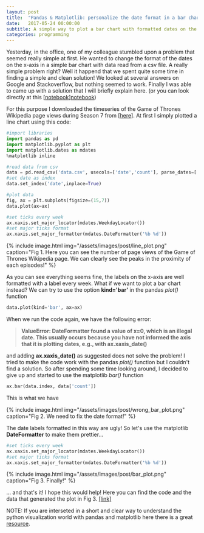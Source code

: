 ```yaml
---
layout: post
title:  "Pandas & Matplotlib: personalize the date format in a bar chart"
date:   2017-05-24 00:00:00
subtitle: A simple way to plot a bar chart with formatted dates on the x-axis with Pandas and Matplotlib
categories: programming
---
```


Yesterday, in the office, one of my colleague stumbled upon a problem that seemed really simple at first. He wanted to change the format of the dates on the x-axis in a simple bar chart with data read from a csv file. A really simple problem right? Well it happend that we spent quite some time in finding a simple and clean solution! We looked at several answers on Google and Stackoverflow, but nothing seemed to work. Finally I was able to came up with a solution that I will briefly explain here. (or you can look directly at this [[notebook]][notebook])

For this purpose I downloaded the timeseries of the Game of Thrones Wikipedia page views during Season 7 from [[here]][wiki_tool].
At first I simply plotted a line chart using this code:



```python
#import libraries
import pandas as pd
import matplotlib.pyplot as plt
import matplotlib.dates as mdates
%matplotlib inline

#read data from csv
data = pd.read_csv('data.csv', usecols=['date','count'], parse_dates=['date'])
#set date as index
data.set_index('date',inplace=True)

#plot data
fig, ax = plt.subplots(figsize=(15,7))
data.plot(ax=ax)

#set ticks every week
ax.xaxis.set_major_locator(mdates.WeekdayLocator())
#set major ticks format
ax.xaxis.set_major_formatter(mdates.DateFormatter('%b %d'))
```


{% include image.html
   img="/assets/images/post/line_plot.png"
   caption="Fig 1. Here you can see the number of page views of the Game of Thrones Wikipedia page. We can clearly see the peaks in the proximity of each episodes!"
%}

As you can see everything seems fine, the labels on the x-axis are well formatted with a label every week. What if we want to plot a bar chart instead? We can try to use the option **kind='bar'** in the pandas *plot()* function

```python
data.plot(kind='bar', ax=ax)
```

When we run the code again, we have the following error:

>**ValueError: DateFormatter found a value of x=0, which is an illegal date.  This usually occurs because you have not informed the axis that it is plotting dates, e.g., with ax.xaxis_date()**

and adding **ax.xaxis_date()** as suggested does not solve the problem! I tried to make the code work with the pandas *plot()* function but I couldn't find a solution. So after spending some time looking around, I decided to give up and started to use the matplotlib *bar()* function

```python
ax.bar(data.index, data['count'])
```
This is what we have

{% include image.html
   img="/assets/images/post/wrong_bar_plot.png"
   caption="Fig 2. We need to fix the date format!"
%}


The date labels formatted in this way are ugly! So let's use the matplotlib **DateFormatter** to make them prettier...

```python
#set ticks every week
ax.xaxis.set_major_locator(mdates.WeekdayLocator())
#set major ticks format
ax.xaxis.set_major_formatter(mdates.DateFormatter('%b %d'))
```

{% include image.html
   img="/assets/images/post/bar_plot.png"
   caption="Fig 3. Finally!"
%}

... and that's it! I hope this would help! Here you can find the code and the data that generated the plot in Fig 3. [[link]][notebook]

NOTE: If you are interseted in a short and clear way to understand the python visualization world with pandas and matplotlib here there is a great [resource][matplotlib].


[notebook]: https://github.com/scentellegher/code_snippets/blob/master/bar_chart_formatted_dates/Bar_chart_with_formatted_dates.ipynb
[wiki_tool]: https://tools.wmflabs.org/pageviews/?project=en.wikipedia.org&platform=all-access&agent=user&range=latest-20&pages=Cat|Dog
[matplotlib]: http://pbpython.com/effective-matplotlib.html